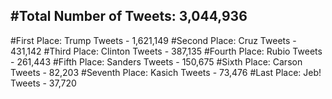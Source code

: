 #Total Number of Tweets: 3,044,936 
---
#First Place: Trump Tweets - 1,621,149
#Second Place: Cruz Tweets - 431,142
#Third Place: Clinton Tweets - 387,135
#Fourth Place: Rubio Tweets - 261,443
#Fifth Place: Sanders Tweets - 150,675
#Sixth Place: Carson Tweets - 82,203
#Seventh Place: Kasich Tweets - 73,476
#Last Place: Jeb! Tweets - 37,720
